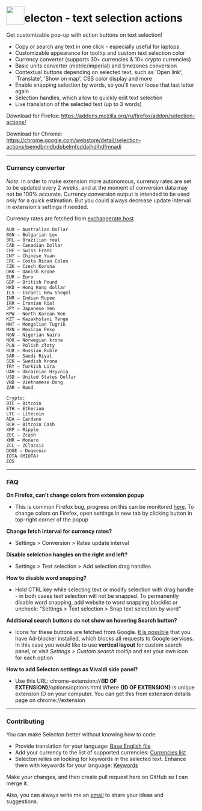 # <sub><img src="https://github.com/emvaized/selecton-extension/blob/master/icons/logo-48.png" height="48" width="48"></sub>electon - text selection actions

Get customizable pop-up with action buttons on text selection!
* Copy or search any text in one click - especially useful for laptops
* Customizable appearance for tooltip and custom text selection color
* Currency converter (supports 30+ currencies & 10+ crypto currencies)
* Basic units converter (metric/imperial) and timezones conversion
* Contextual buttons depending on selected text, such as 'Open link', 'Translate', 'Show on map', CSS color display and more 
* Enable snapping selection by words, so you'll never loose that last letter again
* Selection handles, which allow to quickly edit text selection
* Live translation of the selected text (up to 3 words)


Download for Firefox:
https://addons.mozilla.org/ru/firefox/addon/selection-actions/

Download for Chrome:
https://chrome.google.com/webstore/detail/selection-actions/pemdbnndbdpbelmfcddaihdihdfmnadi

____

### Currency converter
*Note*:
In order to make extension more autonomous, currency rates are set to be updated every 2 weeks, and at the moment of conversion data may not be 100% accurate. Currency conversion output is intended to be used only for a quick estimation. 
But you could always decrease update interval in extension's settings if needed.

Currency rates are fetched from [exchangerate.host](https://exchangerate.host/#/)

```
AUD — Australian Dollar
BGN — Bulgarian Lev
BRL — Brazilian real
CAD — Canadian Dollar
CHF — Swiss Franc
CNY — Chinese Yuan
CRC — Costa Rican Colon 
CZK — Czech Koruna
DKK — Danish Krone 
EUR — Euro
GBP — British Pound 
HKD — Hong Kong dollar
ILS — Israeli New Sheqel
INR — Indian Rupee
IRR — Iranian Rial
JPY — Japanese Yen
KPW — North Korean Won
KZT — Kazakhstani Tenge
MNT — Mongolian Tugrik 
MXN — Mexican Peso
NGN — Nigerian Naira
NOK — Norwegian krone
PLN — Polish złoty
RUB — Russian Ruble
SAR — Saudi Riyal
SEK — Swedish Krona
TRY — Turkish Lira 
UAH — Ukrainian Hryvnia
USD — United States Dollar
VND — Vietnamese Dong
ZAR — Rand

Crypto:
BTC — Bitcoin
ETH — Etherium
LTC — Litecoin
ADA — Cardano
BCH — Bitcoin Cash
XRP — Ripple
ZEC — Zcash
XMR — Monero
ZCL — ZClassic
DOGE — Dogecoin
IOTA (MIOTA)
EOS
```
____

### FAQ

**On Firefox, can't change colors from extension popup**

* This is common Firefox bug, progress on this can be monitored [here](https://bugzilla.mozilla.org/show_bug.cgi?id=1676222).
To change colors on Firefox, open settings in new tab by clicking button in top-right corner of the popup

**Change fetch interval for currency rates?**

* Settings > Conversion > Rates update interval

**Disable selelction hangles on the right and left?**

* Settings > Text selection > Add selection drag handles

**How to disable word snapping?**

* Hold CTRL key while selecting text or modify selection with drag handle - in both cases text selection will not be snapped.
To permanently disable word snapping, add website to word snapping blacklist or uncheck:
"Settings > Text selection > Snap text selection by word"

**Additional search buttons do not show on hovering Search button?**

* Icons for these buttons are fetched from Google. [It is possible](https://github.com/emvaized/selecton-extension/issues/5#issuecomment-830542219) that you have Ad-blocker installed, which blocks all requests to Google services.
In this case you would like to use **vertical layout** for custom search panel, or visit *Settings > Custom search tooltip* and set your own icon for each option

**How to add Selecton settings as Vivaldi side panel?**

* Use this URL: chrome-extension://**{ID OF EXTENSION}**/options/options.html
Where **{ID OF EXTENSION}** is unique extension ID on your computer. You can get this from extension details page on chrome://extension

----

### Contributing
You can make Selecton better without knowing how to code:
- Provide translation for your language: [Base English file](https://github.com/emvaized/selecton-extension/blob/master/_locales/en/messages.json)
- Add your currency to the list of supported currencies: [Currencies list](https://github.com/emvaized/selecton-extension/blob/master/src/data/currencies.js)
- Selecton relies on looking for keywords in the selected text. Enhance them with keywords for your language: [Keywords](https://github.com/emvaized/selecton-extension/blob/master/src/data/keywords.js)

Make your changes, and then create pull request here on GitHub so I can merge it.

Also, you can always write me an [email](mailto:maximtsyba@gmail.com) to share your ideas and suggestions.





